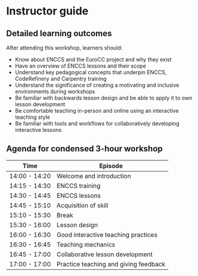 # Instructor guide

## Detailed learning outcomes

After attending this workshop, learners should:

- Know about ENCCS and the EuroCC project and why they exist
- Have an overview of ENCCS lessons and their scope
- Understand key pedagogical concepts that underpin ENCCS, CodeRefinery and Carpentry training
- Understand the significance of creating a motivating and inclusive environments during workshops
- Be familiar with backwards lesson design and be able to apply it to own lesson development
- Be comfortable teaching in-person and online using an interactive teaching style
- Be familiar with tools and workflows for collaboratively developing interactive lessons


## Agenda for condensed 3-hour workshop

| Time | Episode |
| ---- | ------- |
| 14:00 - 14:20 | Welcome and introduction| 
| 14:15 - 14:30 | ENCCS training| 
| 14:30 - 14:45 | ENCCS lessons| 
| 14:45 - 15:10 | Acquisition of skill| 
| 15:10 - 15:30 | Break | 
| 15:30 - 16:00 | Lesson design| 
| 16:00 - 16:30 | Good interactive teaching practices| 
| 16:30 - 16:45 | Teaching mechanics| 
| 16:45 - 17:00 | Collaborative lesson development| 
| 17:00 - 17:00 | Practice teaching and giving feedback| 